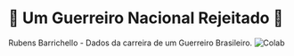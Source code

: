 # 🚦 Um Guerreiro Nacional Rejeitado 🚦
 Rubens Barrichello - Dados da carreira de um Guerreiro Brasileiro.
![Colab](https://user-images.githubusercontent.com/76967004/111026492-45f0b480-83c9-11eb-9531-732bdf976388.jpg)

